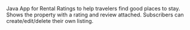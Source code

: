 Java App for Rental Ratings to help travelers find good places to stay. Shows the property with a rating and review attached. Subscribers can create/edit/delete their own listing.
